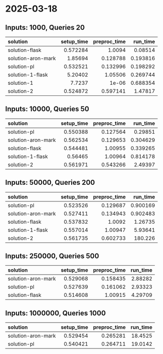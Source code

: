 # 2025-03-18

## Inputs: 1000, Queries 20

| solution           |   setup_time |   preproc_time |   run_time |
|:-------------------|-------------:|---------------:|-----------:|
| solution-flask     |     0.572284 |       1.0094   |   0.08514  |
| solution-aron-mark |     1.85694  |       0.128788 |   0.193816 |
| solution-pl        |     0.532521 |       0.132996 |   0.198292 |
| solution-1-flask   |     5.20402  |       1.05506  |   0.269744 |
| solution-1         |     7.7237   |       1e-06    |   0.688354 |
| solution-2         |     0.524872 |       0.597141 |   1.47817  |

## Inputs: 10000, Queries 50

| solution           |   setup_time |   preproc_time |   run_time |
|:-------------------|-------------:|---------------:|-----------:|
| solution-pl        |     0.550388 |       0.127564 |   0.29851  |
| solution-aron-mark |     0.562534 |       0.129653 |   0.304629 |
| solution-flask     |     0.544481 |       1.00955  |   0.339265 |
| solution-1-flask   |     0.56465  |       1.00964  |   0.814178 |
| solution-2         |     0.561971 |       0.543266 |   2.49397  |

## Inputs: 50000, Queries 200

| solution           |   setup_time |   preproc_time |   run_time |
|:-------------------|-------------:|---------------:|-----------:|
| solution-pl        |     0.523526 |       0.129687 |   0.900169 |
| solution-aron-mark |     0.527411 |       0.134943 |   0.902483 |
| solution-flask     |     0.537832 |       1.0092   |   1.26735  |
| solution-1-flask   |     0.557014 |       1.00947  |   5.93641  |
| solution-2         |     0.561735 |       0.602733 | 180.226    |

## Inputs: 250000, Queries 500

| solution           |   setup_time |   preproc_time |   run_time |
|:-------------------|-------------:|---------------:|-----------:|
| solution-aron-mark |     0.529068 |       0.158435 |    2.88282 |
| solution-pl        |     0.527639 |       0.161062 |    2.93323 |
| solution-flask     |     0.514608 |       1.00915  |    4.29709 |

## Inputs: 1000000, Queries 1000

| solution           |   setup_time |   preproc_time |   run_time |
|:-------------------|-------------:|---------------:|-----------:|
| solution-aron-mark |     0.529454 |       0.265281 |    18.4525 |
| solution-pl        |     0.540421 |       0.264711 |    19.0142 |